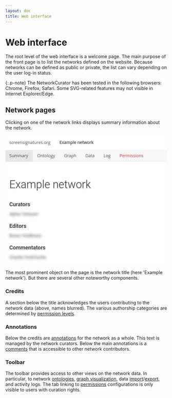 ```yaml
---
layout: doc
title: Web interface
---
```


# Web interface

The root level of the web interface is a welcome page. The main purpose of the front page is to list the networks defined on the website. Because networks can be defined as public or private, the list can vary depending on the user log-in status. 

{:.p-note}
The NetworkCurator has been tested in the following browsers: Chrome, Firefox, Safari. 
Some SVG-related features may not visible in Internet Explorer/Edge.


## Network pages

Clicking on one of the network links displays summary information about the network. 

![Network summary page](img/summary.jpg)

The most prominent object on the page is the network title (here 'Example network'). But there are several other noteworthy components. 


### Credits

A section below the title acknowledges the users contributing to the network data (above, names blurred). The various authorship categories are determined by [permission levels](permissions.html).

### Annotations

Below the credits are [annotations](annotations.html) for the network as a whole. This text is managed by the network curators. Below the main annotations is a [comments](commenting.html) that is accessible to other network contributors.

### Toolbar 

The toolbar provides access to other views on the network data. In particular, to network [ontologies](ontologies.html), [graph visualization](graphs.html), data [import](dataimport.html)/[export](dataexport.html), and activity logs. The tab linking to [permissions](permissions.html) configurations is only visible to users with curation rights.
